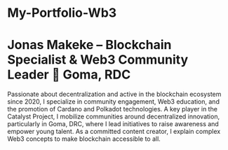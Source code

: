 # My-Portfolio-Wb3 
Jonas Makeke – Blockchain Specialist & Web3 Community Leader 📍 Goma, RDC
==
Passionate about decentralization and active in the blockchain ecosystem since 2020, 
I specialize in community engagement, Web3 education, and the promotion of Cardano and Polkadot technologies. A key player in the Catalyst Project, I mobilize communities around decentralized innovation, particularly in Goma, DRC, where I lead initiatives to raise awareness and empower young talent. As a committed content creator, I explain complex Web3 concepts to make blockchain accessible to all.
